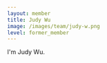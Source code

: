 ```yaml
---
layout: member
title: Judy Wu
image: /images/team/judy-w.png
level: former_member
---
```


I'm Judy Wu.

